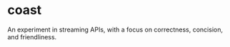 # coast

An experiment in streaming APIs, with a focus on correctness, concision, and
friendliness.
